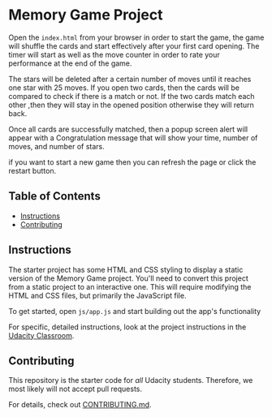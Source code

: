 # Memory Game Project

Open the `index.html` from your browser in order to start the game, the game will shuffle the cards and start effectively after your first card opening. The timer will start as well as the move counter in order to rate your performance at the end of the game.

The stars will be deleted after a certain number of moves until it reaches one star with 25 moves. If you open two cards, then the cards will be compared to check if there is a match or not. If the two cards match each other ,then they will stay in the opened position otherwise they will return back.

Once all cards are successfully matched, then a popup screen alert will appear with a Congratulation message that will show your time, number of moves, and number of stars.

if you want to start a new game then you can refresh the page or click the restart button.

## Table of Contents

* [Instructions](#instructions)
* [Contributing](#contributing)

## Instructions

The starter project has some HTML and CSS styling to display a static version of the Memory Game project. You'll need to convert this project from a static project to an interactive one. This will require modifying the HTML and CSS files, but primarily the JavaScript file.

To get started, open `js/app.js` and start building out the app's functionality

For specific, detailed instructions, look at the project instructions in the [Udacity Classroom](https://classroom.udacity.com/me).

## Contributing

This repository is the starter code for _all_ Udacity students. Therefore, we most likely will not accept pull requests.

For details, check out [CONTRIBUTING.md](CONTRIBUTING.md).
